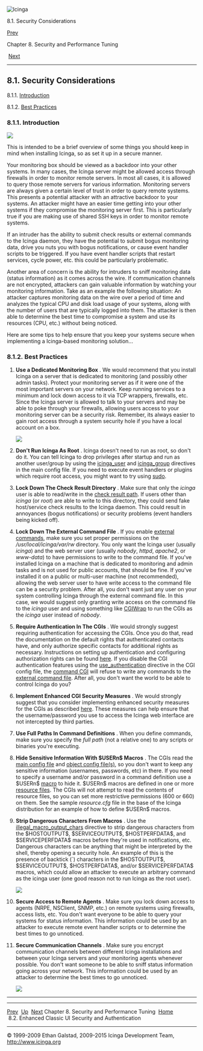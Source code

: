 ![Icinga](../images/logofullsize.png "Icinga")

8.1. Security Considerations

[Prev](ch08.md) 

Chapter 8. Security and Performance Tuning

 [Next](cgisecurity.md)

* * * * *

8.1. Security Considerations
----------------------------

8.1.1. [Introduction](security.md#introduction)

8.1.2. [Best Practices](security.md#bestpractices)

### 8.1.1. Introduction

![](../images/security.png)

This is intended to be a brief overview of some things you should keep
in mind when installing Icinga, so as set it up in a secure manner.

Your monitoring box should be viewed as a backdoor into your other
systems. In many cases, the Icinga server might be allowed access
through firewalls in order to monitor remote servers. In most all cases,
it is allowed to query those remote servers for various information.
Monitoring servers are always given a certain level of trust in order to
query remote systems. This presents a potential attacker with an
attractive backdoor to your systems. An attacker might have an easier
time getting into your other systems if they compromise the monitoring
server first. This is particularly true if you are making use of shared
SSH keys in order to monitor remote systems.

If an intruder has the ability to submit check results or external
commands to the Icinga daemon, they have the potential to submit bogus
monitoring data, drive you nuts you with bogus notifications, or cause
event handler scripts to be triggered. If you have event handler scripts
that restart services, cycle power, etc. this could be particularly
problematic.

Another area of concern is the ability for intruders to sniff monitoring
data (status information) as it comes across the wire. If communication
channels are not encrypted, attackers can gain valuable information by
watching your monitoring information. Take as an example the following
situation: An attacker captures monitoring data on the wire over a
period of time and analyzes the typical CPU and disk load usage of your
systems, along with the number of users that are typically logged into
them. The attacker is then able to determine the best time to compromise
a system and use its resources (CPU, etc.) without being noticed.

Here are some tips to help ensure that you keep your systems secure when
implementing a Icinga-based monitoring solution...

### 8.1.2. Best Practices

1.  **Use a Dedicated Monitoring Box** . We would recommend that you
    install Icinga on a server that is dedicated to monitoring (and
    possibly other admin tasks). Protect your monitoring server as if it
    were one of the most important servers on your network. Keep running
    services to a minimum and lock down access to it via TCP wrappers,
    firewalls, etc. Since the Icinga server is allowed to talk to your
    servers and may be able to poke through your firewalls, allowing
    users access to your monitoring server can be a security risk.
    Remember, its always easier to gain root access through a system
    security hole if you have a local account on a box.

    ![](../images/security3.png)

2.  **Don't Run Icinga As Root** . Icinga doesn't need to run as root,
    so don't do it. You can tell Icinga to drop privileges after startup
    and run as another user/group by using the
    [icinga\_user](configmain.md#configmain-icinga_user) and
    [icinga\_group](configmain.md#configmain-icinga_group) directives
    in the main config file. If you need to execute event handlers or
    plugins which require root access, you might want to try using
    [sudo](http://www.courtesan.com/sudo/sudo).

3.  **Lock Down The Check Result Directory** . Make sure that only the
    *icinga* user is able to read/write in the [check result
    path](configmain.md#configmain-check_result_path). If users other
    than *icinga* (or *root*) are able to write to this directory, they
    could send fake host/service check results to the Icinga daemon.
    This could result in annoyances (bogus notifications) or security
    problems (event handlers being kicked off).

4.  **Lock Down The External Command File** . If you enable [external
    commands](extcommands.md "7.1. External Commands"), make sure you
    set proper permissions on the */usr/local/icinga/var/rw* directory.
    You only want the Icinga user (usually *icinga*) and the web server
    user (usually *nobody*, *httpd*, *apache2*, or *www-data*) to have
    permissions to write to the command file. If you've installed Icinga
    on a machine that is dedicated to monitoring and admin tasks and is
    not used for public accounts, that should be fine. If you've
    installed it on a public or multi-user machine (not recommended),
    allowing the web server user to have write access to the command
    file can be a security problem. After all, you don't want just any
    user on your system controlling Icinga through the external command
    file. In this case, we would suggest only granting write access on
    the command file to the *icinga* user and using something like
    [CGIWrap](http://cgiwrap.sourceforge.net/) to run the CGIs as the
    *icinga* user instead of *nobody*.

5.  **Require Authentication In The CGIs** . We would strongly suggest
    requiring authentication for accessing the CGIs. Once you do that,
    read the documentation on the default rights that authenticated
    contacts have, and only authorize specific contacts for additional
    rights as necessary. Instructions on setting up authentication and
    configuring authorization rights can be found
    [here](cgiauth.md "6.2. Authentication And Authorization In The Classic UI").
    If you disable the CGI authentication features using the
    [use\_authentication](configcgi.md#configcgi-use_authentication)
    directive in the CGI config file, the [command
    CGI](cgis.md#cgis-cmd_cgi) will refuse to write any commands to
    the [external command
    file](configmain.md#configmain-command_file). After all, you don't
    want the world to be able to control Icinga do you?

6.  **Implement Enhanced CGI Security Measures** . We would strongly
    suggest that you consider implementing enhanced security measures
    for the CGIs as described
    [here](cgisecurity.md "8.2. Enhanced Classic UI Security and Authentication").
    These measures can help ensure that the username/password you use to
    access the Icinga web interface are not intercepted by third
    parties.

7.  **Use Full Paths In Command Definitions** . When you define
    commands, make sure you specify the *full path* (not a relative one)
    to any scripts or binaries you're executing.

8.  **Hide Sensitive Information With \$USERn\$ Macros** . The CGIs read
    the [main config
    file](configmain.md "3.2. Main Configuration File Options") and
    [object config
    file(s)](configobject.md "3.3. Object Configuration Overview"), so
    you don't want to keep any sensitive information (usernames,
    passwords, etc) in there. If you need to specify a username and/or
    password in a command definition use a \$USERn\$
    [macro](macros.md "5.2. Understanding Macros and How They Work")
    to hide it. \$USERn\$ macros are defined in one or more [resource
    files](configmain.md#configmain-resource_file). The CGIs will not
    attempt to read the contents of resource files, so you can set more
    restrictive permissions (600 or 660) on them. See the sample
    *resource.cfg* file in the base of the Icinga distribution for an
    example of how to define \$USERn\$ macros.

9.  **Strip Dangerous Characters From Macros** . Use the
    [illegal\_macro\_output\_chars](configmain.md#configmain-illegal_macro_output_chars)
    directive to strip dangerous characters from the \$HOSTOUTPUT\$,
    \$SERVICEOUTPUT\$, \$HOSTPERFDATA\$, and \$SERVICEPERFDATA\$ macros
    before they're used in notifications, etc. Dangerous characters can
    be anything that might be interpreted by the shell, thereby opening
    a security hole. An example of this is the presence of backtick (\`)
    characters in the \$HOSTOUTPUT\$, \$SERVICEOUTPUT\$,
    \$HOSTPERFDATA\$, and/or \$SERVICEPERFDATA\$ macros, which could
    allow an attacker to execute an arbitrary command as the icinga user
    (one good reason not to run Icinga as the root user).

    ![](../images/security1.png)

10. **Secure Access to Remote Agents** . Make sure you lock down access
    to agents (NRPE, NSClient, SNMP, etc.) on remote systems using
    firewalls, access lists, etc. You don't want everyone to be able to
    query your systems for status information. This information could be
    used by an attacker to execute remote event handler scripts or to
    determine the best times to go unnoticed.

11. **Secure Communication Channels** . Make sure you encrypt
    communication channels between different Icinga installations and
    between your Icinga servers and your monitoring agents whenever
    possible. You don't want someone to be able to sniff status
    information going across your network. This information could be
    used by an attacker to determine the best times to go unnoticed.

    ![](../images/security2.png)

* * * * *

  --------------------------------------------- -------------------- -------------------------------------------------------
  [Prev](ch08.md)                             [Up](ch08.md)       [Next](cgisecurity.md)
  Chapter 8. Security and Performance Tuning    [Home](index.md)    8.2. Enhanced Classic UI Security and Authentication
  --------------------------------------------- -------------------- -------------------------------------------------------

© 1999-2009 Ethan Galstad, 2009-2015 Icinga Development Team,
http://www.icinga.org
